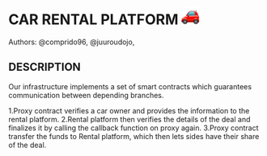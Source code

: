  # CAR RENTAL PLATFORM <img src=https://github.com/juuroudojo/images/blob/main/12wsvdpa6hhe.png height = "35" />

Authors: @comprido96, @juuroudojo,

## DESCRIPTION


Our infrastructure implements a set of smart contracts which guarantees communication between depending branches.

1.Proxy contract verifies a car owner and provides the information to the rental platform.
2.Rental platform then verifies the details of the deal and finalizes it by calling the callback function on proxy again.
3.Proxy contract transfer the funds to
Rental platform, which then lets sides have their share of the deal.
